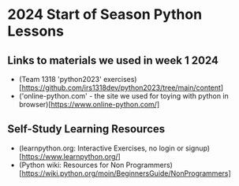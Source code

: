 # 2024 Start of Season Python Lessons

## Links to materials we used in week 1 2024

- (Team 1318 'python2023' exercises)[https://github.com/irs1318dev/python2023/tree/main/content]
- ('online-python.com' - the site we used for toying with python in browser)[https://www.online-python.com/]

## Self-Study Learning Resources
- (learnpython.org: Interactive Exercises, no login or signup)[https://www.learnpython.org/]
- (Python wiki: Resources for Non Programmers)[https://wiki.python.org/moin/BeginnersGuide/NonProgrammers]
